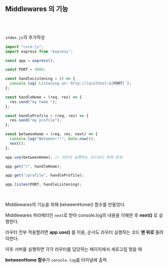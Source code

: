 ## Middlewares 의 기능 

<br /><br />

```index.js```의 추가작성

```js
import "core-js";
import express from "express";

const app = express();

const PORT = 4000;

const handleListening = () => {
  console.log(`Listening on: http://localhost:${PORT}`);
};

const handleHome = (req, res) => {
  res.send("my home ");
};

const handleProfile = (req, res) => {
  res.send("my profile");
};

const betweenHome = (req, res, next) => {
  console.log("Between!!!", Date.now());
  next();
};

app.use(betweenHome); // 라우터 실행하는 코드보다 위에 존재

app.get("/", handleHome);

app.get("/profile", handleProfile);

app.listen(PORT, handleListening);
```

<br />

Middlewares의 기능을 위해  betweenHome() 함수를 만들었다.

Middlewares 파라메터인 ```next```로 받아  console.log의 내용을 이해한 후 **next()** 로 실행한다.

라우터 전부 적용할려면 **app.use()** 를 이용, 순서도 라우터 실행하는 코드 **맨 위로** 올려야한다.

이후 서버를 실행하면 각각 라우터를 담당하는 페이지에서 세로고침 했을 때

**betweenHome 함수**가 ```console.log```를 터미널에 출력





